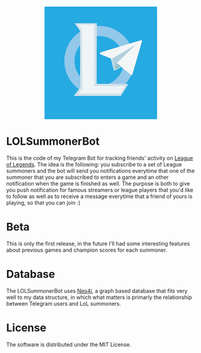 <p align="center">
  <img height="300" width="300" src="logo.jpg">
</p>

# LOLSummonerBot
This is the code of my Telegram Bot for tracking friends' activity on [League of Legends](https://euw.leagueoflegends.com/).
The idea is the following: you subscribe to a set of League summoners and the bot will send you notifications everytime that one of the summoner that you are subscribed to enters a game and an other notification when the game is finished as well.
The purpose is both to give you push notification for famous streamers or league players that you'd like to follow as well as to receive a message everytime that a friend of yours is playing, so that you can join :)

# Beta
This is only the first release, in the future I'll had some interesting features about previous games and champion scores for each summoner.

# Database
The LOLSummonerBot uses [Neo4j](https://neo4j.com/), a graph based database that fits very well to my data structure, in which what matters is primarly the relationship between Telegram users and LoL summoners.

# License
The software is distributed under the MIT License.
